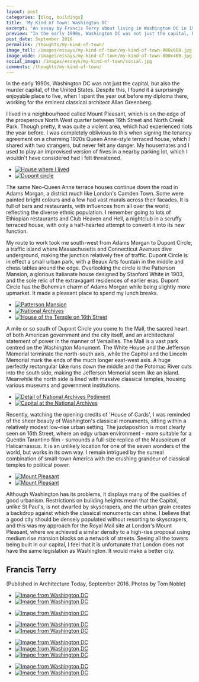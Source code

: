 ```yaml
---
layout: post
categories: [blog, buildings]
title: 'My Kind of Town: Washington DC'
excerpt: "An essay by Francis Terry about living in Washington DC in 1992, with a focus on the beautiful classical buildings of the city"
preview: "In the early 1990s, Washington DC was not just the capital, but also the murder capital, of the United States. Despite this, I found it a surprisingly enjoyable place to live, when I spent the year out before my diploma there, working for the eminent classical architect Allan Greenberg..."
post_date: September 2016
permalink: /thoughts/my-kind-of-town/
image_tall: /images/essays/my-kind-of-town/my-kind-of-town-800x600.jpg
image_wide: /images/essays/my-kind-of-town/my-kind-of-town-800x400.jpg
social_image: /images/essays/my-kind-of-town/social.jpg
comments: /thoughts/my-kind-of-town/
---
```


<p>
In the early 1990s, Washington DC was not just the capital, but also the murder capital, of the United States.  Despite this, I found it a surprisingly enjoyable place to live, when I spent the year out before my diploma there, working for the eminent classical architect Allan Greenberg.
</p><p>
I lived in a neighbourhood called Mount Pleasant, which is on the edge of the prosperous North West quarter between 16th Street and North Creek Park. Though pretty, it was quite a violent area, which had experienced riots the year before.  I was completely oblivious to this when signing the tenancy agreement on a charming 1920s Queen Anne-style terraced house, which I shared with two strangers, but never felt any danger. My housemates and I used to play an improvised version of fives in a nearby parking lot, which I wouldn't have considered had I felt threatened.
</p>

<ul class="list">
<li class="half">
<a class="fancybox" rel="group" href="/images/essays/my-kind-of-town/my-kind-of-town-b.jpg" title="House where I lived">
<img src="/images/essays/my-kind-of-town/thumbs/my-kind-of-town-b.jpg" alt="House where I lived" />
</a>
</li>
<li class="half">
<a class="fancybox" rel="group" href="/images/essays/my-kind-of-town/my-kind-of-town-c.jpg" title="Dupont circle">
<img src="/images/essays/my-kind-of-town/thumbs/my-kind-of-town-c.jpg" alt="Dupont circle" />
</a>
</li>
</ul>

<p>	 
The same Neo-Queen Anne terrace houses continue down the road in Adams Morgan, a district much like London's Camden Town. Some were painted bright colours and a few had vast murals across their facades.  It is full of bars and restaurants, with influences from all over the world, reflecting the diverse ethnic population.  I remember going to lots of Ethiopian restaurants and Club Heaven and Hell, a nightclub in a scruffy terraced house, with only a half-hearted attempt to convert it into its new function.
</p><p>
My route to work took me south-west from Adams Morgan to Dupont Circle, a traffic island where Massachusetts and Connecticut Avenues dive underground, making the junction relatively free of traffic.  Dupont Circle is in effect a small urban park, with a Beaux Arts fountain in the middle and chess tables around the edge. Overlooking the circle is the Patterson Mansion, a glorious Italianate house designed by Stanford White in 1903, and the sole relic of the extravagant residences of earlier eras.  Dupont Circle has the Bohemian charm of Adams Morgan while being slightly more upmarket. It made a pleasant place to spend my lunch breaks.
</p>

<ul class="list">
<li class="third">
<a class="fancybox" rel="group" href="/images/essays/my-kind-of-town/my-kind-of-town-d.jpg" title="Patterson Mansion">
<img src="/images/essays/my-kind-of-town/thumbs/my-kind-of-town-d.jpg" alt="Patterson Mansion" />
</a>
</li>
<li class="third">
<a class="fancybox" rel="group" href="/images/essays/my-kind-of-town/my-kind-of-town-e.jpg" title="National Archives">
<img src="/images/essays/my-kind-of-town/thumbs/my-kind-of-town-e.jpg" alt="National Archives" />
</a>
</li>
<li class="third">
<a class="fancybox" rel="group" href="/images/essays/my-kind-of-town/my-kind-of-town-f.jpg" title="House of the Temple on 16th Street">
<img src="/images/essays/my-kind-of-town/thumbs/my-kind-of-town-f.jpg" alt="House of the Temple on 16th Street" />
</a>
</li>
</ul>

<p> 
A mile or so south of Dupont Circle you come to the Mall, the sacred heart of both American government and the city itself, and an architectural statement of power in the manner of Versailles.  The Mall is a vast park centred on the Washington Monument.  The White House and the Jefferson Memorial terminate the north-south axis, while the Capitol and the Lincoln Memorial mark the ends of the much longer east-west axis. A huge perfectly rectangular lake runs down the middle and the Potomac River cuts into the south side, making the Jefferson Memorial seem like an island.  Meanwhile the north side is lined with massive classical temples, housing various museums and government institutions.
</p>

<ul class="list">
<li class="half">
<a class="fancybox" rel="group" href="/images/essays/my-kind-of-town/my-kind-of-town-h.jpg" title="Detail of National Archives Pediment">
<img src="/images/essays/my-kind-of-town/thumbs/my-kind-of-town-h.jpg" alt="Detail of National Archives Pediment" />
</a>
</li>
<li class="half">
<a class="fancybox" rel="group" href="/images/essays/my-kind-of-town/my-kind-of-town-i.jpg" title="Capital at the National Archives">
<img src="/images/essays/my-kind-of-town/thumbs/my-kind-of-town-i.jpg" alt="Capital at the National Archives" />
</a>
</li>
</ul>

<p>
Recently, watching the opening credits of 'House of Cards', I was reminded of the sheer beauty of Washington's classical monuments, sitting within a relatively modest low-rise urban setting.  The juxtaposition is most clearly seen on 16th Street, where an edgy urban environment - more suitable for a Quentin Tarantino film - surrounds a full-size replica of the Mausoleum of Halicarnassus.  It is an unlikely location for one of the seven wonders of the world, but works in its own way.  I remain intrigued by the surreal combination of small-town America with the crushing grandeur of classical temples to political power.
</p>

<ul class="list">
<li class="half">
<a class="fancybox" rel="group" href="/images/drawings/mount_pleasant_1.jpg" title="Mt Pleasant proposal by Francis Terry">
<img src="/images/drawings/thumbs/mount_pleasant_1_b.jpg" alt="Mount Pleasant" />
</a>
</li>
<li class="half">
<a class="fancybox" rel="group" href="/images/drawings/mount_pleasant_2.jpg" title="Mt Pleasant proposal by Francis Terry">
<img src="/images/drawings/thumbs/mount_pleasant_2_b.jpg" alt="Mount Pleasant" />
</a>
</li>
</ul>

<p>	 
Although Washington has its problems, it displays many of the qualities of good urbanism.  Restrictions on building heights mean that the Capitol, unlike St Paul's, is not dwarfed by skyscrapers, and the urban grain creates a backdrop against which the classical monuments can shine.  I believe that a good city should be densely populated without resorting to skyscrapers, and this was my approach for the Royal Mail site at London's Mount Pleasant, where we achieved a similar density to a high-rise proposal using medium rise mansion blocks on a network of streets. Seeing all the towers being built in our capital, I feel that it is unfortunate that London does not have the same legislation as Washington.  It would make a better city. 
</p>

<h2>
Francis Terry
</h2>
<p>
(Published in Architecture Today, September 2016. Photos by Tom Noble)
</p>

<ul class="list">
<li class="half">
<a class="fancybox" rel="group" href="/images/essays/my-kind-of-town/my-kind-of-town-1.jpg">
<img src="/images/essays/my-kind-of-town/thumbs/my-kind-of-town-1.jpg" alt="Image from Washington DC" />
</a>
</li>
<li class="half">
<a class="fancybox" rel="group" href="/images/essays/my-kind-of-town/my-kind-of-town-2.jpg">
<img src="/images/essays/my-kind-of-town/thumbs/my-kind-of-town-2.jpg" alt="Image from Washington DC" />
</a>
</li>
</ul>

<ul class="list">
<li class="full">
<a class="fancybox" rel="group" href="/images/essays/my-kind-of-town/my-kind-of-town-3.jpg">
<img src="/images/essays/my-kind-of-town/my-kind-of-town-3.jpg" alt="Image from Washington DC" />
</a>
</li>
</ul>

<ul class="list">
<li class="half">
<a class="fancybox" rel="group" href="/images/essays/my-kind-of-town/my-kind-of-town-4.jpg">
<img src="/images/essays/my-kind-of-town/thumbs/my-kind-of-town-4.jpg" alt="Image from Washington DC" />
</a>
</li>
<li class="half">
<a class="fancybox" rel="group" href="/images/essays/my-kind-of-town/my-kind-of-town-5.jpg">
<img src="/images/essays/my-kind-of-town/thumbs/my-kind-of-town-5.jpg" alt="Image from Washington DC" />
</a>
</li>
</ul>

<ul class="list">
<li class="third">
<a class="fancybox" rel="group" href="/images/essays/my-kind-of-town/my-kind-of-town-6.jpg">
<img src="/images/essays/my-kind-of-town/thumbs/my-kind-of-town-6.jpg" alt="Image from Washington DC" />
</a>
</li>
<li class="third">
<a class="fancybox" rel="group" href="/images/essays/my-kind-of-town/my-kind-of-town-7.jpg">
<img src="/images/essays/my-kind-of-town/thumbs/my-kind-of-town-7.jpg" alt="Image from Washington DC" />
</a>
</li>
<li class="third">
<a class="fancybox" rel="group" href="/images/essays/my-kind-of-town/my-kind-of-town-8.jpg">
<img src="/images/essays/my-kind-of-town/thumbs/my-kind-of-town-8.jpg" alt="Image from Washington DC" />
</a>
</li>
</ul>

<ul class="list">
<li class="half">
<a class="fancybox" rel="group" href="/images/essays/my-kind-of-town/my-kind-of-town-9.jpg">
<img src="/images/essays/my-kind-of-town/thumbs/my-kind-of-town-9.jpg" alt="Image from Washington DC" />
</a>
</li>
<li class="half">
<a class="fancybox" rel="group" href="/images/essays/my-kind-of-town/my-kind-of-town-10.jpg">
<img src="/images/essays/my-kind-of-town/thumbs/my-kind-of-town-10.jpg" alt="Image from Washington DC" />
</a>
</li>
</ul>